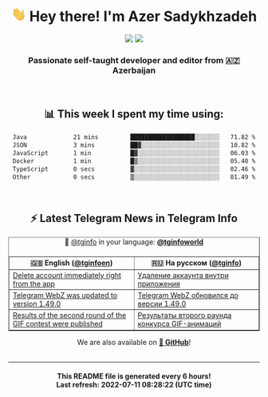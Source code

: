 <div align="center">
	<div>
		<h1>
      <img src="./assets/hi.gif" width="30px"> Hey there! I'm Azer Sadykhzadeh
    </h1>
    <img height="18" src="https://komarev.com/ghpvc/?username=sadykhzadeh&label=Views&color=2081c1&style=flat-square" />
		<a href="https://wakatime.com/@Azer"> <img height="18" src="https://wakatime.com/badge/user/f80ae27a-c328-426f-a381-bc84136e2dd6.svg" /> </a>
    <h3>
      Passionate self-taught developer and editor from 🇦🇿 Azerbaijan
    </h3>
  </div>
  <br>

<h2>📊 This week I spent my time using:</h2>

<!--START_SECTION:waka-->

```text
Java             21 mins         ██████████████████░░░░░░░   71.82 %
JSON             3 mins          ██▓░░░░░░░░░░░░░░░░░░░░░░   10.82 %
JavaScript       1 min           █▓░░░░░░░░░░░░░░░░░░░░░░░   06.03 %
Docker           1 min           █▒░░░░░░░░░░░░░░░░░░░░░░░   05.40 %
TypeScript       0 secs          ▓░░░░░░░░░░░░░░░░░░░░░░░░   02.46 %
Other            0 secs          ▒░░░░░░░░░░░░░░░░░░░░░░░░   01.49 %
```

<!--END_SECTION:waka-->

<br>

<h2>⚡️ Latest Telegram News in Telegram Info</h2>
  <table border>
		<tr>
			<th width="50%">🇬🇧 English (<a href="https://t.me/tginfoen">@tginfoen</a>)</th>
			<th>🇷🇺 На русском (<a href="https://t.me/tginfo">@tginfo</a>)</th>
		</tr>
		<caption>🚩 <a href="https://t.me/tginfo">@tginfo</a> in your language: <a href="https://t.me/tginfoworld"><b>@tginfoworld</b></a><caption/>
  <tr><td><a href="https://t.me/tginfoen/1447">Delete account immediately right from the app</a></td>
    <td><a href="https://t.me/tginfo/3375">Удаление аккаунта внутри приложения</a></td></tr><tr><td><a href="https://t.me/tginfoen/1446">Telegram WebZ was updated to version 1.49.0</a></td>
    <td><a href="https://t.me/tginfo/3374">Telegram WebZ обновился до версии 1.49.0</a></td></tr><tr><td><a href="https://t.me/tginfoen/1445">Results of the second round of the GIF contest were published</a></td>
    <td><a href="https://t.me/tginfo/3373">Результаты второго раунда конкурса GIF-анимаций</a></td></tr>
</table>
We are also available on <a href="https://github.com/tginfo"><b>🐙 GitHub</b></a>!
</div>

<br>
<hr>
<h4 align="center">This README file is generated <b>every 6 hours</b>!</br>Last refresh: <b>2022-07-11 08:28:22 (UTC time)</b></h4>
